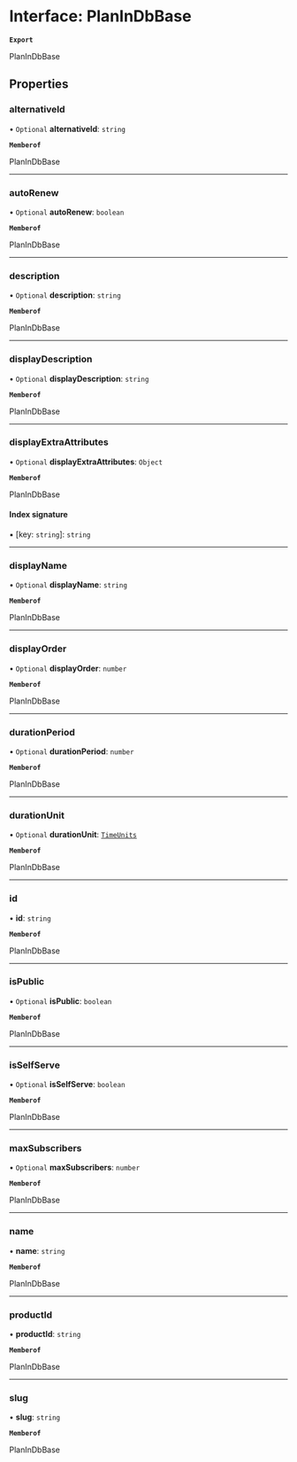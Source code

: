 # Interface: PlanInDbBase

**`Export`**

PlanInDbBase

## Properties

### alternativeId

• `Optional` **alternativeId**: `string`

**`Memberof`**

PlanInDbBase

___

### autoRenew

• `Optional` **autoRenew**: `boolean`

**`Memberof`**

PlanInDbBase

___

### description

• `Optional` **description**: `string`

**`Memberof`**

PlanInDbBase

___

### displayDescription

• `Optional` **displayDescription**: `string`

**`Memberof`**

PlanInDbBase

___

### displayExtraAttributes

• `Optional` **displayExtraAttributes**: `Object`

**`Memberof`**

PlanInDbBase

#### Index signature

▪ [key: `string`]: `string`

___

### displayName

• `Optional` **displayName**: `string`

**`Memberof`**

PlanInDbBase

___

### displayOrder

• `Optional` **displayOrder**: `number`

**`Memberof`**

PlanInDbBase

___

### durationPeriod

• `Optional` **durationPeriod**: `number`

**`Memberof`**

PlanInDbBase

___

### durationUnit

• `Optional` **durationUnit**: [`TimeUnits`](../modules.md#timeunits)

**`Memberof`**

PlanInDbBase

___

### id

• **id**: `string`

**`Memberof`**

PlanInDbBase

___

### isPublic

• `Optional` **isPublic**: `boolean`

**`Memberof`**

PlanInDbBase

___

### isSelfServe

• `Optional` **isSelfServe**: `boolean`

**`Memberof`**

PlanInDbBase

___

### maxSubscribers

• `Optional` **maxSubscribers**: `number`

**`Memberof`**

PlanInDbBase

___

### name

• **name**: `string`

**`Memberof`**

PlanInDbBase

___

### productId

• **productId**: `string`

**`Memberof`**

PlanInDbBase

___

### slug

• **slug**: `string`

**`Memberof`**

PlanInDbBase

